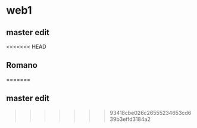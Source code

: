 # web1
## master edit
<<<<<<< HEAD
## Romano
=======







## master edit
>>>>>>> 93418cbe026c26555234653cd639b3effd3184a2
